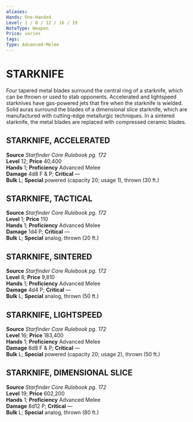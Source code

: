 ```yaml
---
aliases: 
Hands: One-Handed
Level: 1 / 8 / 12 / 16 / 19
NoteType: Weapon
Price: varies
tags: 
Type: Advanced-Melee
---
```

# STARKNIFE
Four tapered metal blades surround the central ring of a starknife, which can be thrown or used to stab opponents. Accelerated and lightspeed starknives have gas-powered jets that fire when the starknife is wielded. Solid auras surround the blades of a dimensional slice starknife, which are manufactured with cutting-edge metallurgic techniques. In a sintered starknife, the metal blades are replaced with compressed ceramic blades.  

##  STARKNIFE, ACCELERATED

**Source** _Starfinder Core Rulebook pg. 172_  
**Level** 12; **Price** 40,400  
**Hands** 1; **Proficiency** Advanced Melee  
**Damage** 4d8 F & P; **Critical** —  
**Bulk** L; **Special** powered (capacity 20; usage 1), thrown (30 ft.)

##  STARKNIFE, TACTICAL

**Source** _Starfinder Core Rulebook pg. 172_  
**Level** 1; **Price** 110  
**Hands** 1; **Proficiency** Advanced Melee  
**Damage** 1d4 P; **Critical** —  
**Bulk** L; **Special** analog, thrown (20 ft.)

##  STARKNIFE, SINTERED

**Source** _Starfinder Core Rulebook pg. 172_  
**Level** 8; **Price** 9,810  
**Hands** 1; **Proficiency** Advanced Melee  
**Damage** 4d4 P; **Critical** —  
**Bulk** L; **Special** analog, thrown (50 ft.)

##  STARKNIFE, LIGHTSPEED

**Source** _Starfinder Core Rulebook pg. 172_  
**Level** 16; **Price** 183,400  
**Hands** 1; **Proficiency** Advanced Melee  
**Damage** 8d8 F & P; **Critical** —  
**Bulk** L; **Special** powered (capacity 20; usage 2), thrown (50 ft.)

##  STARKNIFE, DIMENSIONAL SLICE

**Source** _Starfinder Core Rulebook pg. 172_  
**Level** 19; **Price** 602,200  
**Hands** 1; **Proficiency** Advanced Melee  
**Damage** 8d12 P; **Critical** —  
**Bulk** L; **Special** analog, thrown (80 ft.)